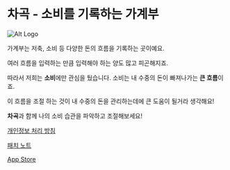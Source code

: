 # 차곡 - 소비를 기록하는 가계부

![Alt Logo](https://img1.daumcdn.net/thumb/R1280x0/?scode=mtistory2&fname=https%3A%2F%2Fblog.kakaocdn.net%2Fdn%2Fbyq1oV%2Fbtr0NJDPvV3%2F8SGyOKoiqSk81xByi8rTKk%2Fimg.png)

가계부는 저축, 소비 등 다양한 돈의 흐름을 기록하는 곳이예요.

여러 흐름을 입력하는 만큼 입력해야 하는 양도 많고 피곤해지죠.

따라서 저희는 **소비**에만 관심을 뒀습니다. 소비는 내 수중의 돈이 빠져나가는 **큰 흐름**이죠.

이 흐름을 조절 하는 것이 내 수중의 돈을 관리하는데에 큰 도움이 될거라 생각해요!

**차곡**과 함께 나의 소비 습관을 파악하고 조절해보세요!

[개인정보 처리 방침](https://ryuwoong.notion.site/87ed4071103b4970a64720244bf6d967)

[패치 노트](https://ryuwoong.notion.site/fce599a7ef01499fa7e648e9858fd5dd)

[App Store](https://apps.apple.com/kr/app/%EC%B0%A8%EA%B3%A1-%EC%86%8C%EB%B9%84%EB%A5%BC-%EA%B8%B0%EB%A1%9D%ED%95%98%EB%8A%94-%EA%B0%80%EA%B3%84%EB%B6%80/id6445810059)
